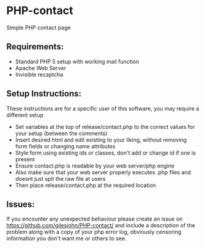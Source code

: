 # PHP-contact
Simple PHP contact page

## Requirements:
 - Standard PHP 5 setup with working mail function
 - Apache Web Server
 - Invisible recaptcha

## Setup Instructions:
These instructions are for a specific user of this software, you may require a different setup
 - Set variables at the top of release/contact.php to the correct values for your setup (between the comments)
 - Insert desired html and edit existing to your liking, without removing form fields or changing name attributes
 - Style form using existing ids or classes, don't add or change id if one is present
 - Ensure contact.php is readable by your web server/php engine
 - Also make sure that your web server properly executes .php files and doesnt just spit the raw file at users
 - Then place release/contact.php at the required location
 
## Issues:
If you encounter any unexpected behaviour please create an issue on https://github.com/gilesjohn/PHP-contact/ and include a description of the problem along with a copy of your php error log, obviously censoring information you don't want me or others to see.
